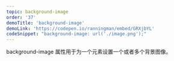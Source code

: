 ```yaml
---
topic: background-image
order: '37'
demoTitle: 'background-image'
demoLink: 'https://codepen.io/ranningman/embed/GRXjbYL'
codeSnippet: "background-image: url('./image.png');"
---
```


background-image 属性用于为一个元素设置一个或者多个背景图像。
